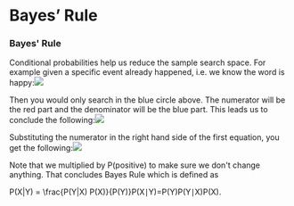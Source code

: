 # Bayes’ Rule

### Bayes' Rule

Conditional probabilities help us reduce the sample search space. For example given a specific event already happened, i.e. we know the word is happy:![](https://d3c33hcgiwev3.cloudfront.net/imageAssetProxy.v1/xoYzIfcHT0uGMyH3B69LQw_3b10c11c4a504416b8ea133f0c974995_Screen-Shot-2020-09-08-at-1.23.56-PM.png?expiry=1602460800000&hmac=3EhEL1eIleJR6gVvDAvhMPtkkA4gte__2TJjEldYYFE)

Then you would only search in the blue circle above. The numerator will be the red part and the denominator will be the blue part. This leads us to conclude the following:![](https://d3c33hcgiwev3.cloudfront.net/imageAssetProxy.v1/gXRnWNLHSOy0Z1jSx3jscg_b2c28038bf054638a38ef02a1ac7705f_Screen-Shot-2020-09-08-at-1.28.57-PM.png?expiry=1602460800000&hmac=_jOx3UGPVamaU0dmMRy8oEmGZeC-catHP3zmXRsnXFw)

Substituting the numerator in the right hand side of the first equation, you get the following:![](https://d3c33hcgiwev3.cloudfront.net/imageAssetProxy.v1/0Jl5aETpQImZeWhE6bCJrg_5d5d25924694451fa3eae308da6440c2_Screen-Shot-2020-09-08-at-1.32.01-PM.png?expiry=1602460800000&hmac=SRLXOhUNjsTq5P6PgVGxZXXsQGTGK4MYXSSEROwUUgs)

Note that we multiplied by P\(positive\) to make sure we don't change anything. That concludes Bayes Rule which is defined as

P\(X\|Y\) = \frac{P\(Y\|X\) P\(X\)}{P\(Y\)}P\(X∣Y\)=P\(Y\)P\(Y∣X\)P\(X\)​.



